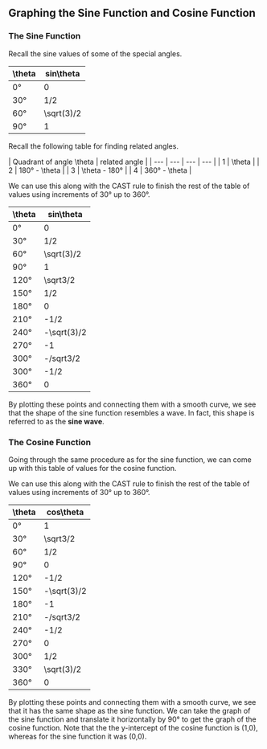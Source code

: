 Graphing the Sine Function and Cosine Function
-------

### The Sine Function

Recall the sine values of some of the special angles.

| \theta | sin\theta |
| --- | --- |
| 0° | 0 |
| 30° | 1/2 |
| 60° | \sqrt(3)/2 |
| 90° | 1 |

Recall the following table for finding related angles.

| Quadrant of angle \theta | related angle |
| --- | --- | --- | --- | 
| 1  | \theta |
| 2 | 180° - \theta | 
| 3 | \theta - 180° | 
| 4 | 360° - \theta | 

We can use this along with the CAST rule to finish the rest of the table of values using increments of 30° up to 360°.

| \theta | sin\theta |
| --- | --- |
| 0° | 0 |
| 30° | 1/2 |
| 60° | \sqrt(3)/2 |
| 90° | 1 |
| 120° | \sqrt3/2 |
| 150° | 1/2 |
| 180° | 0 |
| 210° | -1/2 |
| 240° | -\sqrt(3)/2 |
| 270° | -1 |
| 300° | -/sqrt3/2 |
| 300° | -1/2 |
| 360° | 0 |

By plotting these points and connecting them with a smooth curve, we see that the shape of the sine function resembles a wave. In fact, this shape is referred to as the **sine wave**.


### The Cosine Function

Going through the same procedure as for the sine function, we can come up with this table of values for the cosine function.

We can use this along with the CAST rule to finish the rest of the table of values using increments of 30° up to 360°.

| \theta | cos\theta |
| --- | --- |
| 0° | 1 |
| 30° | \sqrt3/2 |
| 60° | 1/2 |
| 90° | 0 |
| 120° | -1/2 |
| 150° | -\sqrt(3)/2 |
| 180° | -1 |
| 210° | -/sqrt3/2 |
| 240° | -1/2 |
| 270° | 0 |
| 300° | 1/2 |
| 330° | \sqrt(3)/2 |
| 360° | 0 |

By plotting these points and connecting them with a smooth curve, we see that it has the same shape as the sine function. We can take the graph of the sine function and translate it horizontally by 90° to get the graph of the cosine function. Note that the the y-intercept of the cosine function is (1,0), whereas for the sine function it was (0,0).   